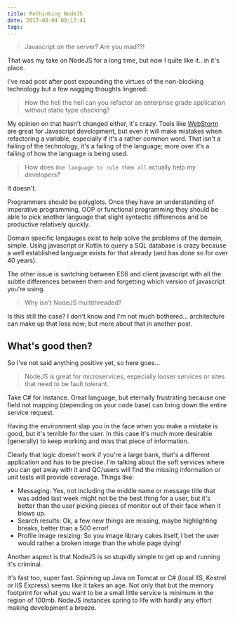 ```yaml
---
title: Rethinking NodeJS
date: 2017-08-04 08:17:41
tags:
---
```


> Javascript on the server? Are you mad??!

That was my take on NodeJS for a long time, but now I quite like it.. in it's place.

I've read post after post expounding the virtues of the non-blocking technology but a few nagging thoughts lingered:

> How the hell the hell can you refactor an enterprise grade application without static type checking?

My opinion on that hasn't changed either, it's crazy. Tools like [WebStorm](https://www.jetbrains.com/webstorm/) are great for Javascript development, but even it will make mistakes when refactoring a variable, especially if it's a rather common word. That isn't a failing of the technology, it's a failing of the language; more over it's a failing of how the language is being used.

> How does `One language to rule them all` actually help my developers?

It doesn't. 

Programmers should be polyglots. Once they have an understanding of imperative programming, OOP or functional programming they should be able to pick another language that slight syntactic differences and be productive relatively quickly.

Domain specific langauges exist to help solve the problems of the domain, simple. Using javascript or Kotlin to query a SQL database is crazy because a well established language exists for that already (and has done so for over 40 years).

The other issue is switching between ES6 and client javascript with all the subtle differences between them and forgetting which version of javascript you're using. 

> Why isn't NodeJS multithreaded?

Is this still the case? I don't know and I'm not much bothered... architecture can make up that loss now; but more about that in another post.

## What's good then?

So I've not said anything positive yet, so here goes...

> NodeJS is great for microservices, especially looser services or sites that need to be fault tolerant. 

Take C# for instance. Great language, but eternally frustrating because one field not mapping (depending on your code base) can bring down the entire service request. 

Having the environment slap you in the face when you make a mistake is good, but it's terrible for the user. In this case it's much more desirable (generally) to keep working and miss that piece of information.

Clearly that logic doesn't work if you're a large bank, that's a different application and has to be precise. I'm talking about the soft services where you can get away with it and QC/users will find the missing information or unit tests will provide coverage. Things like:

* Messaging: Yes, not including the middle name or message title that was added last week might not be the best thing for a user, but it's better than the user picking pieces of monitor out of their face when it blows up.
* Search results: Ok, a few new things are missing, maybe highlighting breaks, better than a 500 error!
* Profile image resizing: So you image library cakes itself, I bet the user would rather a broken image than the whole page dying!

Another aspect is that NodeJS is so stupidly simple to get up and running it's criminal. 

It's fast too, super fast. Spinning up Java on Tomcat or C# (local IIS, Kestrel or IIS Express) seems like it takes an age. Not only that but the memory footprint for what you want to be a small little service is minimum in the region of 100mb. NodeJS instances spring to life with hardly any effort making development a breeze.
